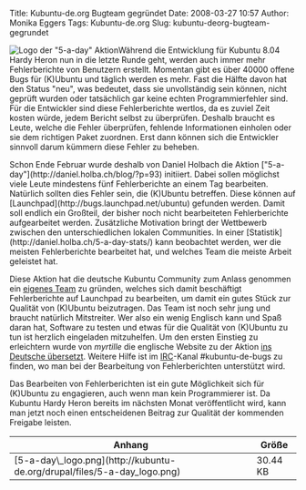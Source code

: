 Title: Kubuntu-de.org Bugteam gegründet
Date: 2008-03-27 10:57
Author: Monika Eggers
Tags: Kubuntu-de.org
Slug: kubuntu-deorg-bugteam-gegrundet

![Logo der "5-a-day"
Aktion](http://www.kubuntu-de.org/files/5-a-day_logo.png)Während die
Entwicklung für Kubuntu 8.04 Hardy Heron nun in die letzte Runde geht,
werden auch immer mehr Fehlerberichte von Benutzern erstellt. Momentan
gibt es über 40000 offene Bugs für (K)Ubuntu und täglich werden es mehr.
Fast die Hälfte davon hat den Status "neu", was bedeutet, dass sie
unvollständig sein können, nicht geprüft wurden oder tatsächlich gar
keine echten Programmierfehler sind. Für die Entwickler sind diese
Fehlerberichte wertlos, da es zuviel Zeit kosten würde, jedem Bericht
selbst zu überprüfen. Deshalb braucht es Leute, welche die Fehler
überprüfen, fehlende Informationen einholen oder sie dem richtigen Paket
zuordnen. Erst dann können sich die Entwickler sinnvoll darum kümmern
diese Fehler zu beheben.

</p>
Schon Ende Februar wurde deshalb von Daniel Holbach die Aktion
["5-a-day"](http://daniel.holba.ch/blog/?p=93) initiiert. Dabei sollen
möglichst viele Leute mindestens fünf Fehlerberichte an einem Tag
bearbeiten. Natürlich sollten dies Fehler sein, die (K)Ubuntu betreffen.
Diese können auf [Launchpad](http://bugs.launchpad.net/ubuntu) gefunden
werden. Damit soll endlich ein Großteil, der bisher noch nicht
bearbeiteten Fehlerberichte aufgearbeitet werden. Zusätzliche Motivation
bringt der Wettbewerb zwischen den unterschiedlichen lokalen
Communities. In einer [Statistik](http://daniel.holba.ch/5-a-day-stats/)
kann beobachtet werden, wer die meisten Fehlerberichte bearbeitet hat,
und welches Team die meiste Arbeit geleistet hat.

</p>
<!--break--><!--break-->

Diese Aktion hat die deutsche Kubuntu Community zum Anlass genommen ein
[eigenes Team](http://wiki.kubuntu-de.org/Team:Bugreports) zu gründen,
welches sich damit beschäftigt Fehlerberichte auf Launchpad zu
bearbeiten, um damit ein gutes Stück zur Qualität von (K)Ubuntu
beizutragen. Das Team ist noch sehr jung und braucht natürlich
Mitstreiter. Wer also ein wenig Englisch kann und Spaß daran hat,
Software zu testen und etwas für die Qualität von (K)Ubuntu zu tun ist
herzlich eingeladen mitzuhelfen. Um den ersten Einstieg zu erleichtern
wurde von *myrtille* die englische Website zu der Aktion [ins Deutsche
übersetzt](http://wiki.kubuntu-de.org/Team:Bugreports/Mithelfen/5-a-day).
Weitere Hilfe ist im [IRC](http://wiki.kubuntu-de.org/Team:IRC)-Kanal
\#kubuntu-de-bugs zu finden, wo man bei der Bearbeitung von
Fehlerberichten unterstützt wird.

</p>
Das Bearbeiten von Fehlerberichten ist ein gute Möglichkeit sich für
(K)Ubuntu zu engagieren, auch wenn man kein Programmierer ist. Da
Kubuntu Hardy Heron bereits im nächsten Monat veröffentlicht wird, kann
man jetzt noch einen entscheidenen Beitrag zur Qualität der kommenden
Freigabe leisten.

</p>
<table id="attachments" class="sticky-enabled">
</p>
<p>
<thead>
<tr>
<th>
Anhang

</th>
<th>
Größe

</th>
</tr>
</thead>
</p>
<p>
<tbody>
</p>
<p>
<tr class="odd">
<td>
[5-a-day\_logo.png](http://kubuntu-de.org/drupal/files/5-a-day_logo.png)

</td>
<td>
30.44 KB

</td>
</tr>
</p>
<p>
</tbody>
</p>
<p>
</table>
</p>

